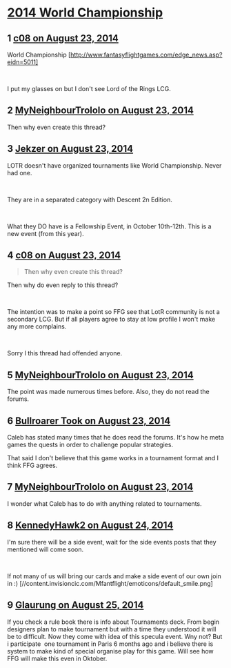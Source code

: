# [2014 World Championship](https://community.fantasyflightgames.com/topic/114463-2014-world-championship/)

## 1 [c08 on August 23, 2014](https://community.fantasyflightgames.com/topic/114463-2014-world-championship/?do=findComment&comment=1220590)

World Championship [http://www.fantasyflightgames.com/edge_news.asp?eidn=5011]

 

I put my glasses on but I don't see Lord of the Rings LCG.

## 2 [MyNeighbourTrololo on August 23, 2014](https://community.fantasyflightgames.com/topic/114463-2014-world-championship/?do=findComment&comment=1220593)

Then why even create this thread?

## 3 [Jekzer on August 23, 2014](https://community.fantasyflightgames.com/topic/114463-2014-world-championship/?do=findComment&comment=1220608)

LOTR doesn't have organized tournaments like World Championship. Never had one.

 

They are in a separated category with Descent 2n Edition.

 

What they DO have is a Fellowship Event, in October 10th-12th. This is a new event (from this year).

## 4 [c08 on August 23, 2014](https://community.fantasyflightgames.com/topic/114463-2014-world-championship/?do=findComment&comment=1220640)

> Then why even create this thread?

Then why do even reply to this thread?

 

The intention was to make a point so FFG see that LotR community is not a secondary LCG. But if all players agree to stay at low profile I won't make any more complains.

 

Sorry I this thread had offended anyone.

## 5 [MyNeighbourTrololo on August 23, 2014](https://community.fantasyflightgames.com/topic/114463-2014-world-championship/?do=findComment&comment=1220673)

The point was made numerous times before. Also, they do not read the forums.

## 6 [Bullroarer Took on August 23, 2014](https://community.fantasyflightgames.com/topic/114463-2014-world-championship/?do=findComment&comment=1220960)

Caleb has stated many times that he does read the forums. It's how he meta games the quests in order to challenge popular strategies.

That said I don't believe that this game works in a tournament format and I think FFG agrees.

## 7 [MyNeighbourTrololo on August 23, 2014](https://community.fantasyflightgames.com/topic/114463-2014-world-championship/?do=findComment&comment=1220974)

I wonder what Caleb has to do with anything related to tournaments.

## 8 [KennedyHawk2 on August 24, 2014](https://community.fantasyflightgames.com/topic/114463-2014-world-championship/?do=findComment&comment=1222538)

I'm sure there will be a side event, wait for the side events posts that they mentioned will come soon.

 

If not many of us will bring our cards and make a side event of our own join in :) [//content.invisioncic.com/Mfantflight/emoticons/default_smile.png]

## 9 [Glaurung on August 25, 2014](https://community.fantasyflightgames.com/topic/114463-2014-world-championship/?do=findComment&comment=1223427)

If you check a rule book there is info about Tournaments deck. From begin designers plan to make tournament but with a time they understood it will be to difficult. Now they come with idea of this specula event. Wny not? But i participate  one tournament in Paris 6 months ago and i believe there is system to make kind of special organise play for this game. Will see how FFG will make this even in Oktober. 

